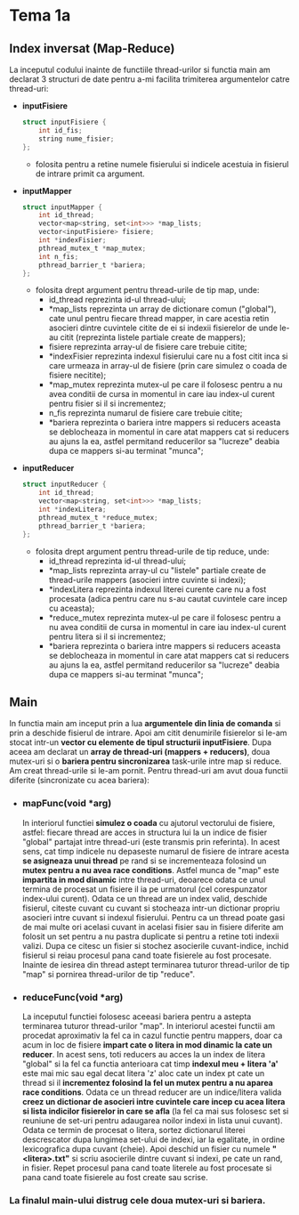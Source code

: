 # Tema 1a
## Index inversat (Map-Reduce)
La inceputul codului inainte de functiile thread-urilor si functia main am declarat 3 structuri de date pentru a-mi facilita trimiterea argumentelor catre thread-uri:

- **inputFisiere**
    ```c
    struct inputFisiere {
        int id_fis;
        string nume_fisier;
    };
    ```
    - folosita pentru a retine numele fisierului si indicele acestuia in fisierul de intrare primit ca argument.

- **inputMapper**
    ```c
    struct inputMapper {
        int id_thread;
        vector<map<string, set<int>>> *map_lists;
        vector<inputFisiere> fisiere;
        int *indexFisier;
        pthread_mutex_t *map_mutex;
        int n_fis;
        pthread_barrier_t *bariera;
    };
    ```
    - folosita drept argument pentru thread-urile de tip map, unde:
        - id_thread reprezinta id-ul thread-ului;
        - *map_lists reprezinta un array de dictionare comun ("global"), cate unul pentru fiecare thread mapper, in care acestia retin asocieri dintre cuvintele citite de ei si indexii fisierelor de unde le-au citit (reprezinta listele partiale create de mappers);
        - fisiere reprezinta array-ul de fisiere care trebuie citite;
        - *indexFisier reprezinta indexul fisierului care nu a fost citit inca si care urmeaza in array-ul de fisiere (prin care simulez o coada de fisiere necitite);
        - *map_mutex reprezinta mutex-ul pe care il folosesc pentru a nu avea conditii de cursa in momentul in care iau index-ul curent pentru fisier si il si incrementez;
        - n_fis reprezinta numarul de fisiere care trebuie citite;
        - *bariera reprezinta o bariera intre mappers si reducers aceasta se deblocheaza in momentul in care atat mappers cat si reducers au ajuns la ea, astfel permitand reducerilor sa "lucreze" deabia dupa ce mappers si-au terminat "munca";

- **inputReducer**
    ```c
    struct inputReducer {
        int id_thread;
        vector<map<string, set<int>>> *map_lists;
        int *indexLitera;
        pthread_mutex_t *reduce_mutex;
        pthread_barrier_t *bariera;
    };
    ```
    - folosita drept argument pentru thread-urile de tip reduce, unde:
        - id_thread reprezinta id-ul thread-ului;
        - *map_lists reprezinta array-ul cu "listele" partiale create de thread-urile mappers (asocieri intre cuvinte si indexi);
        - *indexLitera reprezinta indexul literei curente care nu a fost procesata (adica pentru care nu s-au cautat cuvintele care incep cu aceasta);
        - *reduce_mutex reprezinta mutex-ul pe care il folosesc pentru a nu avea conditii de cursa in momentul in care iau index-ul curent pentru litera si il si incrementez;
        - *bariera reprezinta o bariera intre mappers si reducers aceasta se deblocheaza in momentul in care atat mappers cat si reducers au ajuns la ea, astfel permitand reducerilor sa "lucreze" deabia dupa ce mappers si-au terminat "munca";

## Main
In functia main am inceput prin a lua **argumentele din linia de comanda** si prin a deschide fisierul de intrare. Apoi am citit denumirile fisierelor si le-am stocat intr-un **vector cu elemente de tipul structurii inputFisiere**. Dupa aceea am declarat un **array de thread-uri (mappers + reducers)**, doua mutex-uri si o **bariera pentru sincronizarea** task-urile intre map si reduce. Am creat thread-urile si le-am pornit. Pentru thread-uri am avut doua functii diferite (sincronizate cu acea bariera):
- ### mapFunc(void *arg)
    In interiorul functiei **simulez o coada** cu ajutorul vectorului de fisiere, astfel: fiecare thread are acces in structura lui la un indice de fisier "global" partajat intre thread-uri (este transmis prin referinta). In acest sens, cat timp indicele nu depaseste numarul de fisiere de intrare acesta **se asigneaza unui thread** pe rand si se incrementeaza folosind un **mutex pentru a nu avea race conditions**. Astfel munca de "map" este **impartita in mod dinamic** intre thread-uri, deoarece odata ce unul termina de procesat un fisiere il ia pe urmatorul (cel corespunzator index-ului curent). Odata ce un thread are un index valid, deschide fisierul, citeste cuvant cu cuvant si stocheaza intr-un dictionar propriu asocieri intre cuvant si indexul fisierului. Pentru ca un thread poate gasi de mai multe ori acelasi cuvant in acelasi fisier sau in fisiere diferite am folosit un set pentru a nu pastra duplicate si pentru a retine toti indexii valizi. Dupa ce citesc un fisier si stochez asocierile cuvant-indice, inchid fisierul si reiau procesul pana cand toate fisierele au fost procesate. Inainte de iesirea din thread astept terminarea tuturor thread-urilor de tip "map" si pornirea thread-urilor de tip "reduce".
- ### reduceFunc(void *arg)
    La inceputul functiei folosesc aceeasi bariera pentru a astepta terminarea tuturor thread-urilor "map". In interiorul acestei functii am procedat aproximativ la fel ca in cazul functie pentru mappers, doar ca acum in loc de fisiere **impart cate o litera in mod dinamic la cate un reducer**. In acest sens, toti reducers au acces la un index de litera "global" si la fel ca functia anterioara cat timp **indexul meu + litera 'a'** este mai mic sau egal decat litera 'z' aloc cate un index pt cate un thread si il **incrementez folosind la fel un mutex pentru a nu aparea race conditions**. Odata ce un thread reducer are un indice/litera valida **creez un dictionar de asocieri intre cuvintele care incep cu acea litera si lista indicilor fisierelor in care se afla** (la fel ca mai sus folosesc set si reuniune de set-uri pentru adaugarea noilor indexi in lista unui cuvant). Odata ce termin de procesat o litera, sortez dictionarul literei descrescator dupa lungimea set-ului de indexi, iar la egalitate, in ordine lexicografica dupa cuvant (cheie). Apoi deschid un fisier cu numele **"\<litera\>.txt"** si scriu asocierile dintre cuvant si indexi, pe cate un rand, in fisier. Repet procesul pana cand toate literele au fost procesate si pana cand toate fisierele au fost create sau scrise.

### La finalul main-ului distrug cele doua mutex-uri si bariera.